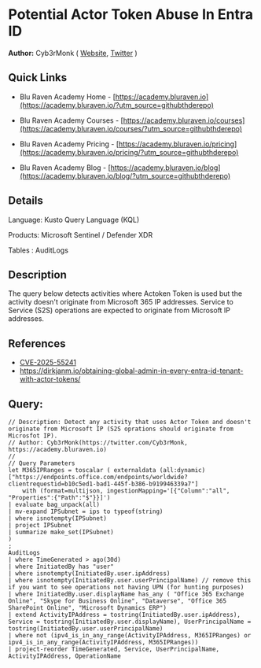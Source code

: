# Potential Actor Token Abuse In Entra ID

**Author:** Cyb3rMonk ( [Website](https://academy.bluraven.io), [Twitter](https://twitter.com/Cyb3rMonk) )

## Quick Links

* Blu Raven Academy Home - [https://academy.bluraven.io](https://academy.bluraven.io/?utm_source=githubthderepo)
  
* Blu Raven Academy Courses - [https://academy.bluraven.io/courses](https://academy.bluraven.io/courses/?utm_source=githubthderepo)

* Blu Raven Academy Pricing - [https://academy.bluraven.io/pricing](https://academy.bluraven.io/pricing/?utm_source=githubthderepo)

* Blu Raven Academy Blog - [https://academy.bluraven.io/blog](https://academy.bluraven.io/blog/?utm_source=githubthderepo)

## Details

Language: Kusto Query Language (KQL)

Products: Microsoft Sentinel / Defender XDR

Tables  : AuditLogs


## Description

The query below detects activities where Actoken Token is used but the activity doesn't originate from Microsoft 365 IP addresses. Service to Service (S2S) operations are expected to originate from Microsoft IP addresses.

## References 
- [CVE-2025-55241](https://msrc.microsoft.com/update-guide/vulnerability/CVE-2025-55241)
- https://dirkjanm.io/obtaining-global-admin-in-every-entra-id-tenant-with-actor-tokens/




**Query:**
---

```KQL
// Description: Detect any activity that uses Actor Token and doesn't originate from Microsoft IP (S2S oprations should originate from Microsfot IP). 
// Author: Cyb3rMonk(https://twitter.com/Cyb3rMonk, https://academy.bluraven.io)
//
// Query Parameters
let M365IPRanges = toscalar ( externaldata (all:dynamic) ["https://endpoints.office.com/endpoints/worldwide?clientrequestid=b10c5ed1-bad1-445f-b386-b919946339a7"]
    with (format=multijson, ingestionMapping='[{"Column":"all", "Properties":{"Path":"$"}}]')
| evaluate bag_unpack(all)
| mv-expand IPSubnet = ips to typeof(string)
| where isnotempty(IPSubnet)
| project IPSubnet
| summarize make_set(IPSubnet)
)
;
AuditLogs
| where TimeGenerated > ago(30d)
| where InitiatedBy has "user"
| where isnotempty(InitiatedBy.user.ipAddress)
| where isnotempty(InitiatedBy.user.userPrincipalName) // remove this if you want to see operations not having UPN (for hunting purposes)
| where InitiatedBy.user.displayName has_any ( "Office 365 Exchange Online", "Skype for Business Online", "Dataverse", "Office 365 SharePoint Online", "Microsoft Dynamics ERP")
| extend ActivityIPAddress = tostring(InitiatedBy.user.ipAddress), Service = tostring(InitiatedBy.user.displayName), UserPrincipalName = tostring(InitiatedBy.user.userPrincipalName)
| where not (ipv4_is_in_any_range(ActivityIPAddress, M365IPRanges) or ipv4_is_in_any_range(ActivityIPAddress, M365IPRanges))
| project-reorder TimeGenerated, Service, UserPrincipalName, ActivityIPAddress, OperationName
```